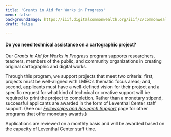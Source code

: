 ```yaml
---
title: 'Grants in Aid for Works in Progress'
menu: false
backgroundImage: https://iiif.digitalcommonwealth.org/iiif/2/commonwealth:3f463366g/1292,3248,8404,3417/1200,/0/default.jpg
draft: false

---
```


#### Do you need technical assistance on a cartographic project?

Our *Grants in Aid for Works in Progress* program supports researchers, teachers, members of the public, and community organizations in creating original cartographic and digital works.

Through this program, we support projects that meet two criteria: first, projects must be well-aligned with LMEC’s thematic focus areas; and, second, applicants must have a well-defined vision for their project and a specific request for what kind of technical or creative support will be required to print the project to completion. Rather than a monetary stipend, successful applicants are awarded in the form of Leventhal Center staff support. (See our *[Fellowships and Research Support](/research/fellowships/)* page for other programs that offer monetary awards.)

Applications are reviewed on a monthly basis and will be awarded based on the capacity of Leventhal Center staff time.

<iframe data-tally-src="https://tally.so/embed/nr5REl?alignLeft=1&hideTitle=1&transparentBackground=1&dynamicHeight=1" loading="lazy" width="100%" height="2097" frameborder="0" marginheight="0" marginwidth="0" title="Cartography, Visualization, and Data Project Support for Individuals and Groups - Applications"></iframe><script>var d=document,w="https://tally.so/widgets/embed.js",v=function(){"undefined"!=typeof Tally?Tally.loadEmbeds():d.querySelectorAll("iframe[data-tally-src]:not([src])").forEach((function(e){e.src=e.dataset.tallySrc}))};if("undefined"!=typeof Tally)v();else if(d.querySelector('script[src="'+w+'"]')==null){var s=d.createElement("script");s.src=w,s.onload=v,s.onerror=v,d.body.appendChild(s);}</script>
